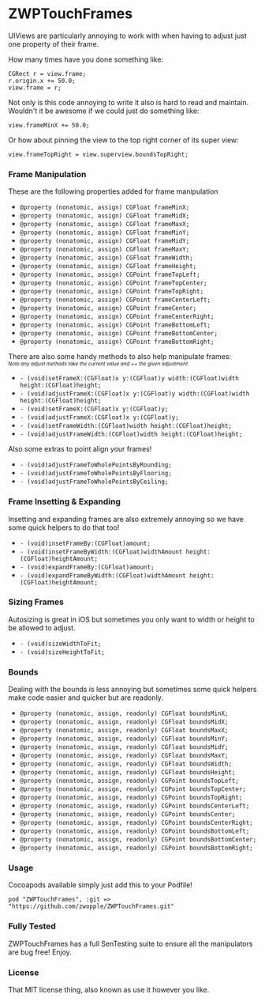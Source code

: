 # ZWPTouchFrames

UIViews are particularly annoying to work with when having to adjust just one property of their frame.

How many times have you done something like:

```
CGRect r = view.frame;
r.origin.x += 50.0;
view.frame = r;
```

Not only is this code annoying to write it also is hard to read and maintain. Wouldn't it be awesome if we could just do something like:

```
view.frameMinX += 50.0;
```

Or how about pinning the view to the top right corner of its super view:

```
view.frameTopRight = view.superview.boundsTopRight;
```

### Frame Manipulation

These are the following properties added for frame manipulation

* `@property (nonatomic, assign) CGFloat frameMinX;`
* `@property (nonatomic, assign) CGFloat frameMidX;`
* `@property (nonatomic, assign) CGFloat frameMaxX;`
* `@property (nonatomic, assign) CGFloat frameMinY;`
* `@property (nonatomic, assign) CGFloat frameMidY;`
* `@property (nonatomic, assign) CGFloat frameMaxY;`
* `@property (nonatomic, assign) CGFloat frameWidth;`
* `@property (nonatomic, assign) CGFloat frameHeight;`
* `@property (nonatomic, assign) CGPoint frameTopLeft;`
* `@property (nonatomic, assign) CGPoint frameTopCenter;`
* `@property (nonatomic, assign) CGPoint frameTopRight;`
* `@property (nonatomic, assign) CGPoint frameCenterLeft;`
* `@property (nonatomic, assign) CGPoint frameCenter;`
* `@property (nonatomic, assign) CGPoint frameCenterRight;`
* `@property (nonatomic, assign) CGPoint frameBottomLeft;`
* `@property (nonatomic, assign) CGPoint frameBottomCenter;`
* `@property (nonatomic, assign) CGPoint frameBottomRight;`

There are also some handy methods to also help manipulate frames:<br/><span style="font-size: 10px;">_Note any adjust methods take the current value and += the given adjustment_</span>

* `- (void)setFrameX:(CGFloat)x y:(CGFloat)y width:(CGFloat)width height:(CGFloat)height;`
* `- (void)adjustFrameX:(CGFloat)x y:(CGFloat)y width:(CGFloat)width height:(CGFloat)height;`
* `- (void)setFrameX:(CGFloat)x y:(CGFloat)y;`
* `- (void)adjustFrameX:(CGFloat)x y:(CGFloat)y;`
* `- (void)setFrameWidth:(CGFloat)width height:(CGFloat)height;`
* `- (void)adjustFrameWidth:(CGFloat)width height:(CGFloat)height;`

Also some extras to point align your frames!

* `- (void)adjustFrameToWholePointsByRounding;`
* `- (void)adjustFrameToWholePointsByFlooring;`
* `- (void)adjustFrameToWholePointsByCeiling;`


### Frame Insetting & Expanding

Insetting and expanding frames are also extremely annoying so we have some quick helpers to do that too!

* `- (void)insetFrameBy:(CGFloat)amount;`
* `- (void)insetFrameByWidth:(CGFloat)widthAmount height:(CGFloat)heightAmount;`
* `- (void)expandFrameBy:(CGFloat)amount;`
* `- (void)expandFrameByWidth:(CGFloat)widthAmount height:(CGFloat)heightAmount;`

### Sizing Frames

Autosizing is great in iOS but sometimes you only want to width or height to be allowed to adjust.

* `- (void)sizeWidthToFit;`
* `- (void)sizeHeightToFit;`

### Bounds

Dealing with the bounds is less annoying but sometimes some quick helpers make code easier and quicker but are readonly.

* `@property (nonatomic, assign, readonly) CGFloat boundsMinX;`
* `@property (nonatomic, assign, readonly) CGFloat boundsMidX;`
* `@property (nonatomic, assign, readonly) CGFloat boundsMaxX;`
* `@property (nonatomic, assign, readonly) CGFloat boundsMinY;`
* `@property (nonatomic, assign, readonly) CGFloat boundsMidY;`
* `@property (nonatomic, assign, readonly) CGFloat boundsMaxY;`
* `@property (nonatomic, assign, readonly) CGFloat boundsWidth;`
* `@property (nonatomic, assign, readonly) CGFloat boundsHeight;`
* `@property (nonatomic, assign, readonly) CGPoint boundsTopLeft;`
* `@property (nonatomic, assign, readonly) CGPoint boundsTopCenter;`
* `@property (nonatomic, assign, readonly) CGPoint boundsTopRight;`
* `@property (nonatomic, assign, readonly) CGPoint boundsCenterLeft;`
* `@property (nonatomic, assign, readonly) CGPoint boundsCenter;`
* `@property (nonatomic, assign, readonly) CGPoint boundsCenterRight;`
* `@property (nonatomic, assign, readonly) CGPoint boundsBottomLeft;`
* `@property (nonatomic, assign, readonly) CGPoint boundsBottomCenter;`
* `@property (nonatomic, assign, readonly) CGPoint boundsBottomRight;`

### Usage

Cocoapods available simply just add this to your Podfile!

`pod "ZWPTouchFrames", :git => "https://github.com/zwopple/ZWPTouchFrames.git"`

### Fully Tested

ZWPTouchFrames has a full SenTesting suite to ensure all the manipulators are bug free! Enjoy.

### License

That MIT license thing, also known as use it however you like.
